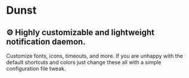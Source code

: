 # Dunst

## ⚙️ Highly customizable and lightweight notification daemon.

Customize fonts, icons, timeouts, and more. If you are unhappy with the default
shortcuts and colors just change these all with a simple configuration file tweak.